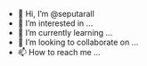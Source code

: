 - 👋 Hi, I’m @seputarall
- 👀 I’m interested in ...
- 🌱 I’m currently learning ...
- 💞️ I’m looking to collaborate on ...
- 📫 How to reach me ...

<!---
seputarall/seputarall is a ✨ special ✨ repository because its `README.md` (this file) appears on your GitHub profile.
You can click the Preview link to take a look at your changes.
--->
